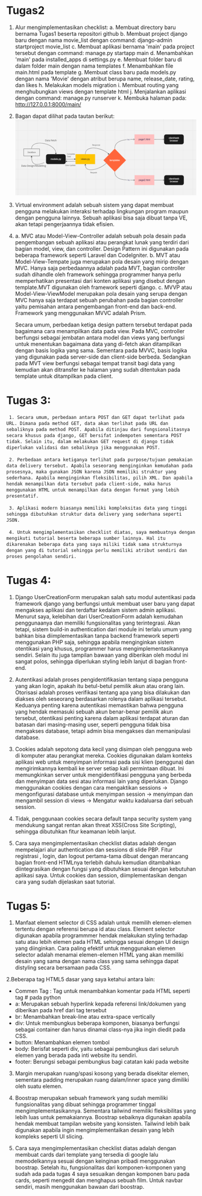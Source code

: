 # Tugas2
 1. Alur mengimplementasikan checklist:
    a. Membuat directory baru bernama Tugas1 beserta repositori github
    b. Membuat project django baru dengan nama movie_list dengan command: django-admin startproject movie_list
    c. Membuat aplikasi bernama 'main' pada project tersebut dengan command: manage.py startapp main
    d. Menambahkan 'main' pada installed_apps di settings.py
    e. Membuat folder baru di dalam folder main dengan nama templates
    f. Menambahkan file main.html pada template 
    g. Membuat class baru pada models.py dengan nama 'Movie' dengan atribut berupa name, release_date, rating, dan likes
    h. Melakukan models migration 
    i. Membuat routing yang menghubungkan views dengan template html
    j. Menjalankan aplikasi dengan command: manage.py runserver
    k. Membuka halaman pada: http://127.0.0.1:8000/main/

2. Bagan dapat dilihat pada tautan berikut: ![Alt text](image.png)

3. Virtual environment adalah sebuah sistem yang dapat membuat pengguna melakukan interaksi terhadap lingkungan program maupun dengan pengguna lainnya. Sebuah aplikasi bisa saja dibuat tanpa VE, akan tetapi pengerjaannya tidak efisien.

4. 
    a. MVC atau Model-View-Controller adalah sebuah pola desain pada pengembangan sebuah aplikasi atau perangkat lunak yang terdiri dari bagian model, view, dan controller. Design Pattern ini digunakan pada beberapa framework seperti Laravel dan CodeIgniter. 
    b. MVT atau Model-View-Tempate juga merupakan pola desain yang mirip dengan MVC. Hanya saja perbedaannya adalah pada MVT, bagian controller sudah dihandle oleh framework sehingga programmer hanya perlu memperhatikan presentasi dari konten aplikasi yang disebut dengan template.MVT digunakan oleh framework seperti django.
    c. MVVP atau Model-View-ViewModel merupakan pola desain yang serupa dengan MVC hanya saja terdapat sebuah perubahan pada bagian controller yaitu pemisahan antara pengembangan front-end dan back-end. Framework yang menggunakan MVVC adalah Prism.

    Secara umum, perbedaan ketiga design pattern tersebut terdapat pada bagaimana cara menampilkan data pada view. Pada MVC, controller berfungsi sebagai jembatan antara model dan views yang berfungsi untuk menentukan bagaimana data yang di-fetch akan ditampilkan dengan basis logika yang sama. Sementara pada MVVC, basis logika yang digunakan pada server-side dan client-side berbeda. Sedangkan pada MVT view berfungsi sebagai tempat transit bagi data yang kemudian akan ditransfer ke halaman yang sudah ditentukan pada template untuk ditampilkan pada client.

# Tugas 3:
     
     1. Secara umum, perbedaan antara POST dan GET dapat terlihat pada URL. Dimana pada method GET, data akan terlihat pada URL dan sebaliknya pada method POST. Apabila ditinjau dari fungsionalitasnya secara khusus pada django, GET bersifat indempoten sementara POST tidak. Selain itu, dalam melakukan GET request di django tidak diperlukan validasi dan sebaliknya jika menggunakan POST.

     2. Perbedaan antara ketiganya terlihat pada purpose/tujuan pemakaian data delivery tersebut. Apabila seseorang menginginkan kemudahan pada prosesnya, maka gunakan JSON karena JSON memiliki struktur yang sederhana. Apabila menginginkan fleksibilitas, pilih XML. Dan apabila hendak menampilkan data tersebut pada client-side, maka harus menggunakan HTML untuk menampilkan data dengan format yang lebih presentatif.

     3. Aplikasi modern biasanya memiliki kompleksitas data yang tinggi sehingga dibutuhkan struktur data delivery yang sederhana seperti JSON.

     4. Untuk mengimplementasikan checklist diatas, saya membuatnya dengan mengikuti tutorial beserta beberapa sumber lainnya. Hal itu dikarenakan beberapa data yang saya miliki tidak sama strukturnya dengan yang di tutorial sehingga perlu memiliki atribut sendiri dan proses pengolahan sendiri.

# Tugas 4:

1. Django UserCreationForm merupakan salah satu modul autentikasi pada framework django yang berfungsi untuk membuat user baru yang dapat mengakses aplikasi dan terdaftar kedalam sistem admin aplikasi. Menurut saya, kelebihan dari UserCreationForm adalah kemudahan penggunaanya dan memiliki fungsionalitas yang terintegrasi. Akan tetapi, sistem build-in authentication dari module ini terlalu umum yang bahkan bisa diimplementasikan tanpa backend framework seperti menggunakan PHP saja, sehingga apabila menginginkan sistem otentikasi yang khusus, programmer harus mengimplementasikannya sendiri. Selain itu juga tampilan bawaan yang diberikan oleh modul ini sangat polos, sehingga diperlukan styling lebih lanjut di bagian front-end.

2. Autentikasi adalah proses pengidentifikasian tentang siapa pengguna yang akan login, apakah itu betul-betul pemilik akun atau orang lain. Otorisasi adalah proses verifikasi tentang apa yang bisa dilakukan dan diakses oleh seseorang berdasarkan rolenya dalam aplikasi tersebut. Keduanya penting karena autentikasi memastikan bahwa pengguna yang hendak memasuki sebuah akun benar-benar pemilik akun tersebut, otentikasi penting karena dalam aplikasi terdapat aturan dan batasan dari masing-masing user, seperti pengguna tidak bisa mengakses database, tetapi admin bisa mengakses dan memanipulasi database.

3. Cookies adalah sepotong data kecil yang disimpan oleh pengguna web di komputer atau perangkat mereka. Cookies digunakan dalam konteks aplikasi web untuk menyimpan informasi pada sisi klien (pengguna) dan mengirimkannya kembali ke server setiap kali permintaan dibuat. Ini memungkinkan server untuk mengidentifikasi pengguna yang berbeda dan menyimpan data sesi atau informasi lain yang diperlukan. Django menggunakan cookies dengan cara mengaktikan sessions -> mengonfigurasi database untuk menyimpan session -> menyimpan dan mengambil session di views -> Mengatur waktu kadaluarsa dari sebuah session.

4. Tidak, penggunaan cookies secara default tanpa security system yang mendukung sangat rentan akan threat XSS(Cross Site Scripting), sehingga dibutuhkan fitur keamanan lebih lanjut.

5. Cara saya mengimplementasikan checklist diatas adalah dengan mempelajari alur authentication dan sessions di slide PBP. Fitur registrasi , login, dan logout pertama-tama dibuat dengan merancang bagian front-end HTMLnya terlebih dahulu kemudian ditambahkan diintegrasikan dengan fungsi yang dibutuhkan sesuai dengan kebutuhan aplikasi saya. Untuk cookies dan session, diimplementasikan dengan cara yang sudah dijelaskan saat tutorial.

# Tugas 5:

1. Manfaat element selector di CSS adalah untuk memilih elemen-elemen tertentu dengan referensi berupa id atau class. Element selector digunakan apabila programmmer hendak melakukan styling terhadap satu atau lebih elemen pada HTML sehingga sesuai dengan UI design yang diinginkan. Cara paling efektif untuk menggunakan elemen selector adalah menamai elemen-elemen HTML yang akan memiliki desain yang sama dengan nama class yang sama sehingga dapat distyling secara bersamaan pada CSS.

2.Beberapa tag HTML5 dasar yang saya ketahui antara lain:
- Commen Tag : Tag untuk menambahkan komentar pada HTML seperti tag # pada python
- a: Merupakan sebuah hyperlink kepada referensi link/dokumen yang diberikan pada href dari tag tersebut
- br: Menambahkan break-line atau extra-space vertically
- div: Untuk membungkus beberapa komponen, biasanya berfungsi sebagai container dan harus dinamai class-nya jika ingin diedit pada CSS.
- button: Menambahkan elemen tombol
- body: Berisfat seperti div, yaitu sebagai pembungkus dari seluruh elemen yang berada pada inti website itu sendiri.
- footer: Berungsi sebagai pembungkus bagi catatan kaki pada website

3. Margin merupakan ruang/spasi kosong yang berada disekitar elemen, sementara padding merupakan ruang dalam/inner space yang dimiliki oleh suatu elemen.

4. Boostrap merupakan sebuah framework yang sudah memiliki fungsionalitas yang dibuat sehingga programmer tinggal mengimplementasikannya. Sementara tailwind memiliki fleksibilitas yang lebih luas untuk pemakaiannya. Boostrap sebaiknya digunakan apabila hendak membuat tampilan website yang konsisten. Tailwind lebih baik digunakan apabila ingin mengimplementaikan desain yang lebih kompleks seperti UI slicing.

5. Cara saya mengimplementasikan checklist diatas adalah dengan membuat cards dari template yang tersedia di google lalu memodelkannya sesuai dengan keinginan pribadi menggunakan boostrap. Setelah itu, fungsionalitas dari komponen-komponen yang sudah ada pada tugas 4 saya sesuaikan dengan komponen baru pada cards, seperti mengedit dan menghapus sebuah film. Untuk navbar sendiri, masih menggunakan bawaan dari boostrap.


